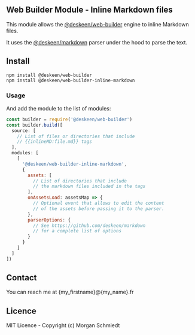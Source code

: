 ## Web Builder Module - Inline Markdown files

This module allows the [@deskeen/web-builder](https://github.com/deskeen/web-builder) engine to inline Markdown files.

It uses the [@deskeen/markdown](https://github.com/deskeen/markdown) parser under the hood to parse the text.


## Install

```
npm install @deskeen/web-builder
npm install @deskeen/web-builder-inline-markdown
```


### Usage

And add the module to the list of modules: 

```javascript
const builder = require('@deskeen/web-builder')
const builder.build([
  source: [
    // List of files or directories that include
    // {{inlineMD:file.md}} tags
  ],
  modules: [
    [
      '@deskeen/web-builder-inline-markdown',
      {
        assets: [
          // List of directories that include
          // the markdown files included in the tags
        ],
        onAssetsLoad: assetsMap => {
          // Optional event that allows to edit the content
          // of the assets before passing it to the parser.
        },
        parserOptions: {
          // See https://github.com/deskeen/markdown
          // for a complete list of options
        }
      }
    ]
  ]
])
```


## Contact

You can reach me at {my_firstname}@{my_name}.fr


## Licence

MIT Licence - Copyright (c) Morgan Schmiedt